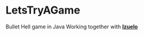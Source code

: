 # LetsTryAGame
Bullet Hell game in Java
Working together with **[Izuelo](https://github.com/Izuelo)**
